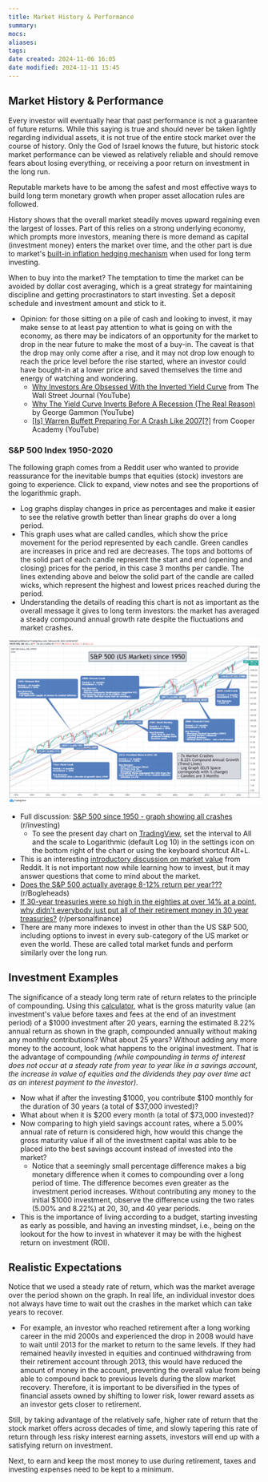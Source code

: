 ```yaml
---
title: Market History & Performance
summary: 
mocs: 
aliases: 
tags: 
date created: 2024-11-06 16:05
date modified: 2024-11-11 15:45
---
```

## Market History & Performance
Every investor will eventually hear that past performance is not a guarantee of future returns. While this saying is true and should never be taken lightly regarding individual assets, it is not true of the entire stock market over the course of history. Only the God of Israel knows the future, but historic stock market performance can be viewed as relatively reliable and should remove fears about losing everything, or receiving a poor return on investment in the long run.

Reputable markets have to be among the safest and most effective ways to build long term monetary growth when proper asset allocation rules are followed.

History shows that the overall market steadily moves upward regaining even the largest of losses. Part of this relies on a strong underlying economy, which prompts more investors, meaning there is more demand as capital (investment money) enters the market over time, and the other part is due to market's [built-in inflation hedging mechanism](https://www.google.com/search?q=morningstar+why+stocks+are+good+inflation+hedges&source=hp&iflsig=AL9hbdgAAAAAZ2fUho9CIrfV5bhsU5261BPaRS9FBcHi&uact=5&oq=morningstar+why+stocks+are+good+inflation+hedges) when used for long term investing.

When to buy into the market? The temptation to time the market can be avoided by dollar cost averaging, which is a great strategy for maintaining discipline and getting procrastinators to start investing. Set a deposit schedule and investment amount and stick to it.

- Opinion: for those sitting on a pile of cash and looking to invest, it may make sense to at least pay attention to what is going on with the economy, as there may be indicators of an opportunity for the market to drop in the near future to make the most of a buy-in. The caveat is that the drop may only come after a rise, and it may not drop low enough to reach the price level before the rise started, where an investor could have bought-in at a lower price and saved themselves the time and energy of watching and wondering.
	- [Why Investors Are Obsessed With the Inverted Yield Curve](https://www.youtube.com/watch?v=bItazfbSptI) from The Wall Street Journal (YouTube)
	- [Why The Yield Curve Inverts Before A Recession (The Real Reason)](https://www.youtube.com/watch?v=-fjWVHOujO0) by George Gammon (YouTube)
	- [[Is] Warren Buffett Preparing For A Crash Like 2007[?]](https://www.youtube.com/watch?v=BuN83hqsn8U) from Cooper Academy (YouTube)
### S&P 500 Index 1950-2020
The following graph comes from a Reddit user who wanted to provide reassurance for the inevitable bumps that equities (stock) investors are going to experience. Click to expand, view notes and see the proportions of the logarithmic graph.

- Log graphs display changes in price as percentages and make it easier to see the relative growth better than linear graphs do over a long period.
- This graph uses what are called candles, which show the price movement for the period represented by each candle. Green candles are increases in price and red are decreases. The tops and bottoms of the solid part of each candle represent the start and end (opening and closing) prices for the period, in this case 3 months per candle. The lines extending above and below the solid part of the candle are called wicks, which represent the highest and lowest prices reached during the period.
- Understanding the details of reading this chart is not as important as the overall message it gives to long term investors: the market has averaged a steady compound annual growth rate despite the fluctuations and market crashes.

![](img/s&p500-history.png)

- Full discussion: [S&P 500 since 1950 - graph showing all crashes](https://www.reddit.com/r/investing/comments/lujnvo/sp_500_since_1950_graph_showing_all_crashes/?rdt=61105) (r/investing)
	- To see the present day chart on [TradingView](https://www.tradingview.com/chart/?symbol=SP%3ASPX), set the interval to All and the scale to Logarithmic (default Log 10) in the settings icon on the bottom right of the chart or using the keyboard shortcut Alt+L.
- This is an interesting [introductory discussion on market value](https://www.reddit.com/r/investing/comments/15mqzsv/the_reason_why_the_stock_market_always_is_over/) from Reddit. It is not important now while learning how to invest, but it may answer questions that come to mind about the market.
- [Does the S&P 500 actually average 8-12% return per year???](https://www.reddit.com/r/Bogleheads/comments/1cncyp3/does_the_sp_500_actually_average_812_return_per/) (r/Bogleheads)
- [If 30-year treasuries were so high in the eighties at over 14% at a point, why didn't everybody just put all of their retirement money in 30 year treasuries?](https://www.reddit.com/r/personalfinance/comments/15s267u/if_30year_treasuries_were_so_high_in_the_eighties/) (r/personalfinance)
- There are many more indexes to invest in other than the US S&P 500, including options to invest in every sub-category of the US market or even the world. These are called total market funds and perform similarly over the long run.
## Investment Examples
The significance of a steady long term rate of return relates to the principle of compounding. Using this [calculator](https://www.nerdwallet.com/calculator/investment-calculator), what is the gross maturity value (an investment's value before taxes and fees at the end of an investment period) of a $1000 investment after 20 years, earning the estimated 8.22% annual return as shown in the graph, compounded annually without making any monthly contributions? What about 25 years? Without adding any more money to the account, look what happens to the original investment. That is the advantage of compounding *(while compounding in terms of interest does not occur at a steady rate from year to year like in a savings account, the increase in value of equities and the dividends they pay over time act as an interest payment to the investor)*.

- Now what if after the investing $1000, you contribute $100 monthly for the duration of 30 years (a total of $37,000 invested)?
- What about when it is $200 every month (a total of $73,000 invested)?
- Now comparing to high yield savings account rates, where a 5.00% annual rate of return is considered high, how would this change the gross maturity value if all of the investment capital was able to be placed into the best savings account instead of invested into the market?
	- Notice that a seemingly small percentage difference makes a big monetary difference when it comes to compounding over a long period of time. The difference becomes even greater as the investment period increases. Without contributing any money to the initial $1000 investment, observe the difference using the two rates (5.00% and 8.22%) at 20, 30, and 40 year periods.
- This is the importance of living according to a budget, starting investing as early as possible, and having an investing mindset, i.e., being on the lookout for the how to invest in whatever it may be with the highest return on investment (ROI).
## Realistic Expectations
Notice that we used a steady rate of return, which was the market average over the period shown on the graph. In real life, an individual investor does not always have time to wait out the crashes in the market which can take years to recover.

- For example, an investor who reached retirement after a long working career in the mid 2000s and experienced the drop in 2008 would have to wait until 2013 for the market to return to the same levels. If they had remained heavily invested in equities and continued withdrawing from their retirement account through 2013, this would have reduced the amount of money in the account, preventing the overall value from being able to compound back to previous levels during the slow market recovery. Therefore, it is important to be diversified in the types of financial assets owned by shifting to lower risk, lower reward assets as an investor gets closer to retirement.

Still, by taking advantage of the relatively safe, higher rate of return that the stock market offers across decades of time, and slowly tapering this rate of return through less risky interest earning assets, investors will end up with a satisfying return on investment.

Next, to earn and keep the most money to use during retirement, taxes and investing expenses need to be kept to a minimum.
